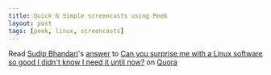 ```yaml
---
title: Quick & Simple screencasts using Peek
layout: post
tags: [peek, linux, screencasts]
---
```


<span class='quora-content-embed' data-name='Can-you-surprise-me-with-a-Linux-software-so-good-I-didnt-know-I-need-it-until-now/answer/Sudip-Bhandari'>Read <a class='quora-content-link' data-width='560' data-height='260' href='https://www.quora.com/Can-you-surprise-me-with-a-Linux-software-so-good-I-didnt-know-I-need-it-until-now/answer/Sudip-Bhandari' data-type='answer' data-id='69478577' data-key='c14cca3cbf601b8518325e4c19b2ea2c' load-full-answer='False' data-embed='dnnflnt'><a href='https://www.quora.com/Sudip-Bhandari'>Sudip Bhandari</a>&#039;s <a href='/Can-you-surprise-me-with-a-Linux-software-so-good-I-didnt-know-I-need-it-until-now#ans69478577'>answer</a> to <a href='/Can-you-surprise-me-with-a-Linux-software-so-good-I-didnt-know-I-need-it-until-now' ref='canonical'><span class="rendered_qtext">Can you surprise me with a Linux software so good I didn&#039;t know I need it until now?</span></a></a> on <a href='https://www.quora.com'>Quora</a><script type="text/javascript" src="https://www.quora.com/widgets/content"></script></span>


